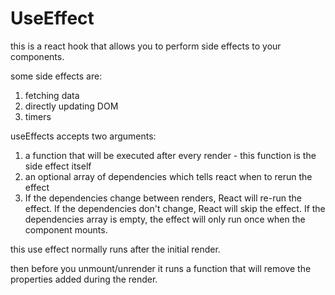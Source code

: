 # UseEffect

this is a react hook that allows you to perform side effects to your components.

some side effects are:

1. fetching data
2. directly updating DOM
3. timers

useEffects accepts two arguments:

1. a function that will be executed after every render - this function is the side effect itself
2. an optional array of dependencies which tells react when to rerun the effect
3. If the dependencies change between renders, React will re-run the effect. If the dependencies don't change, React will skip the effect. If the dependencies array is empty, the effect will only run once when the component mounts.

this use effect normally runs after the initial render.

then before you unmount/unrender it runs a function that will remove the properties added during the render.

